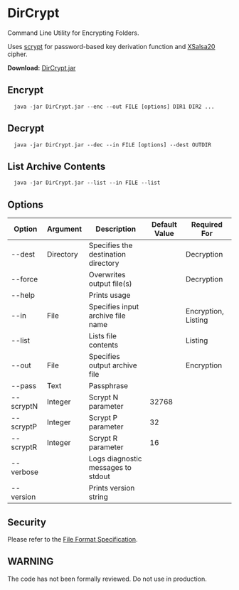 # DirCrypt
Command Line Utility for Encrypting Folders.

Uses [scrypt](https://en.wikipedia.org/wiki/Scrypt)
for password-based key derivation function and 
[XSalsa20](https://en.wikipedia.org/wiki/Salsa20#XChaCha) cipher.

**Download:** [DirCrypt.jar](https://github.com/andy-goryachev/DirCrypt/raw/main/dist/DirCrypt.jar)

## Encrypt

```
  java -jar DirCrypt.jar --enc --out FILE [options] DIR1 DIR2 ...
```

## Decrypt

```
  java -jar DirCrypt.jar --dec --in FILE [options] --dest OUTDIR
```

## List Archive Contents

```
  java -jar DirCrypt.jar --list --in FILE --list
```

## Options

| Option | Argument | Description | Default Value | Required For |
|---|---|---|---|---|
|--dest|Directory|Specifies the destination directory| |Decryption|
|--force| |Overwrites output file(s)| |Decryption|
|--help| |Prints usage| | |
|--in|File|Specifies input archive file name| |Encryption, Listing|
|--list| |Lists file contents| |Listing|
|--out|File|Specifies output archive file| |Encryption|
|--pass|Text|Passphrase| | |
|--scryptN|Integer|Scrypt N parameter|32768| |
|--scryptP|Integer|Scrypt P parameter|32| |
|--scryptR|Integer|Scrypt R parameter|16| |
|--verbose| |Logs diagnostic messages to stdout| | |
|--version| |Prints version string| | |


## Security

Please refer to the [File Format Specification](doc/FileFormatSpec.md).


## WARNING

The code has not been formally reviewed.  Do not use in production.

